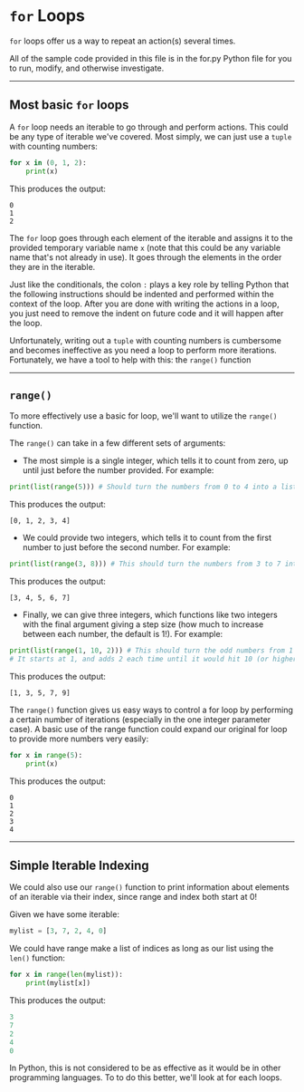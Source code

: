 # `for` Loops

`for` loops offer us a way to repeat an action(s) several times.

All of the sample code provided in this file is in the for.py Python file for you to run, modify, and otherwise investigate.

---

## Most basic `for` loops

A `for` loop needs an iterable to go through and perform actions. This could be any type of iterable we've covered. Most simply, we can just use a `tuple` with counting numbers:

```python
for x in (0, 1, 2):
    print(x)
```

This produces the output:

```
0
1
2
```

The `for` loop goes through each element of the iterable and assigns it to the provided temporary variable name `x` (note that this could be any variable name that's not already in use). It goes through the elements in the order they are in the iterable.

Just like the conditionals, the colon `:` plays a key role by telling Python that the following instructions should be indented and performed within the context of the loop. After you are done with writing the actions in a loop, you just need to remove the indent on future code and it will happen after the loop.

Unfortunately, writing out a `tuple` with counting numbers is cumbersome and becomes ineffective as you need a loop to perform more iterations. Fortunately, we have a tool to help with this: the `range()` function

---

## `range()`

To more effectively use a basic for loop, we'll want to utilize the `range()` function.

The `range()` can take in a few different sets of arguments:

- The most simple is a single integer, which tells it to count from zero, up until just before the number provided. For example:

```python
print(list(range(5))) # Should turn the numbers from 0 to 4 into a list
```

This produces the output:

```
[0, 1, 2, 3, 4]
```

- We could provide two integers, which tells it to count from the first number to just before the second number. For example:

```python
print(list(range(3, 8))) # This should turn the numbers from 3 to 7 into a list
```

This produces the output:

```
[3, 4, 5, 6, 7]
```

- Finally, we can give three integers, which functions like two integers with the final argument giving a step size (how much to increase between each number, the default is 1!). For example:

```python
print(list(range(1, 10, 2))) # This should turn the odd numbers from 1 to 10 into a list
# It starts at 1, and adds 2 each time until it would hit 10 (or higher)
```

This produces the output:

```
[1, 3, 5, 7, 9]
```

The `range()` function gives us easy ways to control a for loop by performing a certain number of iterations (especially in the one integer parameter case). A basic use of the range function could expand our original for loop to provide more numbers very easily:

```python
for x in range(5):
    print(x)
```

This produces the output:

```
0
1
2
3
4
```

---

## Simple Iterable Indexing

We could also use our `range()` function to print information about elements of an iterable via their index, since range and index both start at 0!

Given we have some iterable:

```python
mylist = [3, 7, 2, 4, 0]
```

We could have range make a list of indices as long as our list using the `len()` function:

```python
for x in range(len(mylist)):
    print(mylist[x])
```

This produces the output:

```python
3
7
2
4
0
```

In Python, this is not considered to be as effective as it would be in other programming languages. To to do this better, we'll look at for each loops.
